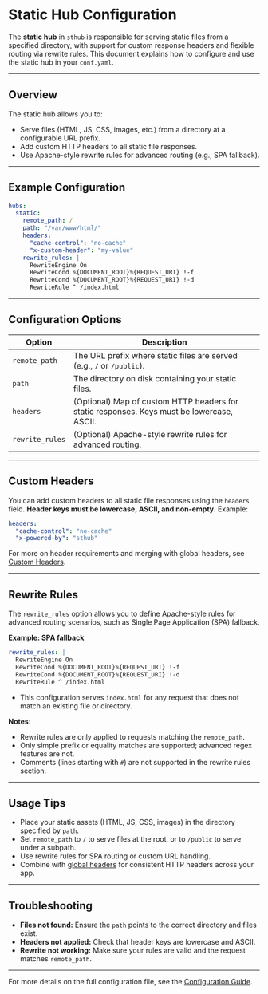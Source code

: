 # Static Hub Configuration

The **static hub** in `sthub` is responsible for serving static files from a specified directory, with support for custom response headers and flexible routing via rewrite rules. This document explains how to configure and use the static hub in your `conf.yaml`.

---

## Overview

The static hub allows you to:
- Serve files (HTML, JS, CSS, images, etc.) from a directory at a configurable URL prefix.
- Add custom HTTP headers to all static file responses.
- Use Apache-style rewrite rules for advanced routing (e.g., SPA fallback).

---

## Example Configuration

```yaml
hubs:
  static:
    remote_path: /
    path: "/var/www/html/"
    headers:
      "cache-control": "no-cache"
      "x-custom-header": "my-value"
    rewrite_rules: |
      RewriteEngine On
      RewriteCond %{DOCUMENT_ROOT}%{REQUEST_URI} !-f
      RewriteCond %{DOCUMENT_ROOT}%{REQUEST_URI} !-d
      RewriteRule ^ /index.html
```

---

## Configuration Options

| Option         | Description                                                                                  |
|----------------|---------------------------------------------------------------------------------------------|
| `remote_path`  | The URL prefix where static files are served (e.g., `/` or `/public`).                      |
| `path`         | The directory on disk containing your static files.                                          |
| `headers`      | (Optional) Map of custom HTTP headers for static responses. Keys must be lowercase, ASCII.   |
| `rewrite_rules`| (Optional) Apache-style rewrite rules for advanced routing.                                  |

---

## Custom Headers

You can add custom headers to all static file responses using the `headers` field.
**Header keys must be lowercase, ASCII, and non-empty.**
Example:

```yaml
headers:
  "cache-control": "no-cache"
  "x-powered-by": "sthub"
```

For more on header requirements and merging with global headers, see [Custom Headers](headers.md).

---

## Rewrite Rules

The `rewrite_rules` option allows you to define Apache-style rules for advanced routing scenarios, such as Single Page Application (SPA) fallback.

**Example: SPA fallback**
```yaml
rewrite_rules: |
  RewriteEngine On
  RewriteCond %{DOCUMENT_ROOT}%{REQUEST_URI} !-f
  RewriteCond %{DOCUMENT_ROOT}%{REQUEST_URI} !-d
  RewriteRule ^ /index.html
```
- This configuration serves `index.html` for any request that does not match an existing file or directory.

**Notes:**
- Rewrite rules are only applied to requests matching the `remote_path`.
- Only simple prefix or equality matches are supported; advanced regex features are not.
- Comments (lines starting with `#`) are not supported in the rewrite rules section.

---

## Usage Tips

- Place your static assets (HTML, JS, CSS, images) in the directory specified by `path`.
- Set `remote_path` to `/` to serve files at the root, or to `/public` to serve under a subpath.
- Use rewrite rules for SPA routing or custom URL handling.
- Combine with [global headers](configuration.md#global) for consistent HTTP headers across your app.

---

## Troubleshooting

- **Files not found:** Ensure the `path` points to the correct directory and files exist.
- **Headers not applied:** Check that header keys are lowercase and ASCII.
- **Rewrite not working:** Make sure your rules are valid and the request matches `remote_path`.

---

For more details on the full configuration file, see the [Configuration Guide](configuration.md).
